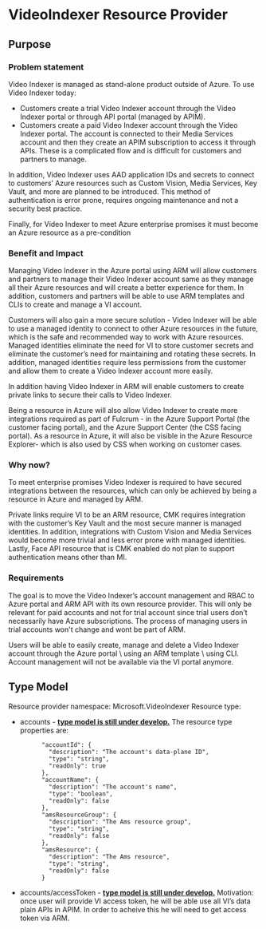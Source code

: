 # VideoIndexer Resource Provider

## Purpose
### Problem statement 

Video Indexer is managed as stand-alone product outside of Azure. To use Video Indexer today:
  * Customers create a trial Video Indexer account through the Video Indexer portal or through API     portal (managed by APIM). 
  * Customers create a paid Video Indexer account through the Video Indexer portal. The account is connected to their Media Services account and then they create an APIM subscription to access it through APIs. 
These is a complicated flow and is difficult for customers and partners to manage. 

In addition, Video Indexer uses AAD application IDs and secrets to connect to customers’ Azure resources such as Custom Vision, Media Services, Key Vault, and more are planned to be introduced. This method of authentication is error prone, requires ongoing maintenance and not a security best practice. 

Finally, for Video Indexer to meet Azure enterprise promises it must become an Azure resource as a pre-condition  

### Benefit and Impact  

Managing Video Indexer in the Azure portal using ARM will allow customers and partners to manage their Video Indexer account same as they manage all their Azure resources and will create a better experience for them. In addition, customers and partners will be able to use ARM templates and CLIs to create and manage a VI account.  

Customers will also gain a more secure solution - Video Indexer will be able to use a managed identity to connect to other Azure resources in the future, which is the safe and recommended way to work with Azure resources. Managed identities eliminate the need for VI to store customer secrets and eliminate the customer’s need for maintaining and rotating these secrets. In addition, managed identities require less permissions from the customer and allow them to create a Video Indexer account more easily. 

In addition having Video Indexer in ARM will enable customers to create private links to secure their calls to Video Indexer. 

Being a resource in Azure will also allow Video Indexer to create more integrations required as part of Fulcrum - in the Azure Support Portal (the customer facing portal), and the Azure Support Center (the CSS facing portal). As a resource in Azure, it will also be visible in the Azure Resource Explorer- which is also used by CSS when working on customer cases. 

### Why now?  

To meet enterprise promises Video Indexer is required to have secured integrations between the resources, which can only be achieved by being a resource in Azure and managed by ARM. 

Private links require VI to be an ARM resource, CMK requires integration with the customer’s Key Vault and the most secure manner is managed identities. In addition, integrations with Custom Vision and Media Services would become more trivial and less error prone with managed identities. Lastly, Face API resource that is CMK enabled do not plan to support authentication means other than MI. 

### Requirements 

The goal is to move the Video Indexer’s account management and RBAC to Azure portal and ARM API with its own resource provider. This will only be relevant for paid accounts and not for trial account since trial users don’t necessarily have Azure subscriptions. The process of managing users in trial accounts won't change and wont be part of ARM. 

Users will be able to easily create, manage and delete a Video Indexer account through the Azure portal \ using an ARM template \ using CLI. Account management will not be available via the VI portal anymore.  

## Type Model
Resource provider namespace: Microsoft.VideoIndexer
Resource type:
* accounts - <b><u>type model is still under develop.</u></b>
             The resource type properties are: 
             
            "accountId": {
              "description": "The account's data-plane ID",
              "type": "string",
              "readOnly": true
            },
            "accountName": {
              "description": "The account's name",
              "type": "boolean",
              "readOnly": false
            },
            "amsResourceGroup": {
              "description": "The Ams resource group",
              "type": "string",
              "readOnly": false
            },
            "amsResource": {
              "description": "The Ams resource",
              "type": "string",
              "readOnly": false
            }
            
* accounts/accessToken - <b><u>type model is still under develop.</u></b> 
                        Motivation: once user will provide VI access token, he will be able use all VI’s data plain APIs in APIM. In order to acheive this he will need to get access token via ARM. 
